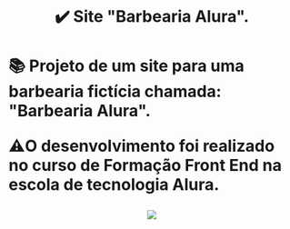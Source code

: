 <h1 align="center"> ✔️ Site "Barbearia Alura".<h1>

📚 Projeto de um site para uma barbearia fictícia chamada: "Barbearia Alura". 

⚠️O desenvolvimento foi realizado no curso de Formação Front End na escola de tecnologia Alura.

<p align="center">
<img src="http://img.shields.io/static/v1?label=STATUS:&message=%20FINALIZADO&color=GREEN&style=for-the-badge"/>
</p> 
